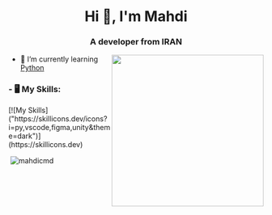 <h1 align="center">Hi 👋, I'm Mahdi</h1>
<h3 align="center">A developer from IRAN</h3>

<img align='right' src='https://s8.uupload.ir/files/a62c047f-8369-493c-ab14-71ef51bebc55_rw_1200_8tc8.gif' width='300'>

- 🔭 I’m currently learning [Python](https://www.python.org/)



<h3 align="left">- 🖥 My Skills:</h3>
<p align="left">
[![My Skills]("https://skillicons.dev/icons?i=py,vscode,figma,unity&theme=dark")](https://skillicons.dev)
</p>

<p>&nbsp;<img align="center" src="https://github-readme-stats.vercel.app/api?username=mahdicmd&show_icons=true&locale=en" alt="mahdicmd" /></p>
